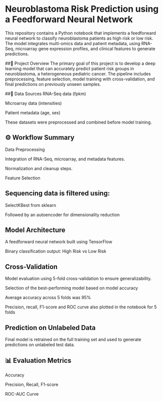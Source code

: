 # Neuroblastoma Risk Prediction using a Feedforward Neural Network
This repository contains a Python notebook that implements a feedforward neural network to classify neuroblastoma patients as high risk or low risk. The model integrates multi-omics data and patient metadata, using RNA-Seq, microarray gene expression profiles, and clinical features to generate predictions.

##🧠 Project Overview
The primary goal of this project is to develop a deep learning model that can accurately predict patient risk groups in neuroblastoma, a heterogeneous pediatric cancer. The pipeline includes preprocessing, feature selection, model training with cross-validation, and final predictions on previously unseen samples.

##📂 Data Sources
RNA-Seq data (fpkm)

Microarray data (intensities)

Patient metadata (age, sex)

These datasets were preprocessed and combined before model training.

## ⚙️ Workflow Summary
Data Preprocessing

Integration of RNA-Seq, microarray, and metadata features.

Normalization and cleanup steps.

Feature Selection

## Sequencing data is filtered using:

SelectKBest from sklearn

Followed by an autoencoder for dimensionality reduction

## Model Architecture

A feedforward neural network built using TensorFlow

Binary classification output: High Risk vs Low Risk

## Cross-Validation

Model evaluation using 5-fold cross-validation to ensure generalizability.

Selection of the best-performing model based on model accuracy

Average accuracy across 5 folds was 95%

Precision, recall, F1-score and ROC curve also plotted in the notebook for 5 folds

## Prediction on Unlabeled Data

Final model is retrained on the full training set and used to generate predictions on unlabeled test data.

## 📊 Evaluation Metrics
Accuracy

Precision, Recall, F1-score

ROC-AUC Curve

